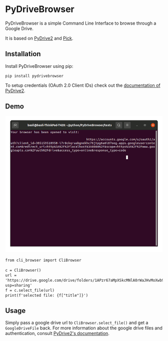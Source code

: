 PyDriveBrowser
==============
PyDriveBrowser is a simple Command Line Interface to browse through a Google Drive.

It is based on [PyDrive2](https://github.com/iterative/PyDrive2) and [Pick](https://github.com/wong2/pick).

Installation
------------
Install PyDriveBrowser using pip:
```
pip install pydrivebrowser
```

To setup credentials (OAuth 2.0 Client IDs) check out the [documentation of PyDrive2](https://docs.iterative.ai/PyDrive2/quickstart/#authentication).

Demo
----
![demo gif](docs/images/demo.gif)
```
from cli_browser import CliBrowser

c = CliBrowser()
url = 'https://drive.google.com/drive/folders/1APzr67aMpXSkcMNlA0rWaJHvMoXwb9o8?usp=sharing'
f = c.select_file(url)
print(f'selected file: {f["title"]}')
```

Usage
-----
Simply pass a google drive url to `CliBrowser.select_file()` and get a `GoogleDriveFile` back.
For more information about the google drive files and authentication, consult [PyDrive2's documentation](https://docs.iterative.ai/PyDrive2/).
